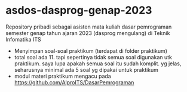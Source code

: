 # asdos-dasprog-genap-2023
Repository pribadi sebagai asisten mata kuliah dasar pemrograman semester genap tahun ajaran 2023 (dasprog mengulang) di Teknik Infomatika ITS

- Menyimpan soal-soal praktikum (terdapat di folder praktikum)
- total soal ada 11. tapi sepertinya tidak semua soal digunakan utk praktikum. saya lupa apakah semua soal itu sudah komplit. yg jelas, seharusnya minimal ada 5 soal yg dipakai untuk praktikum
- modul materi praktikum mengacu pada https://github.com/AlproITS/DasarPemrograman


